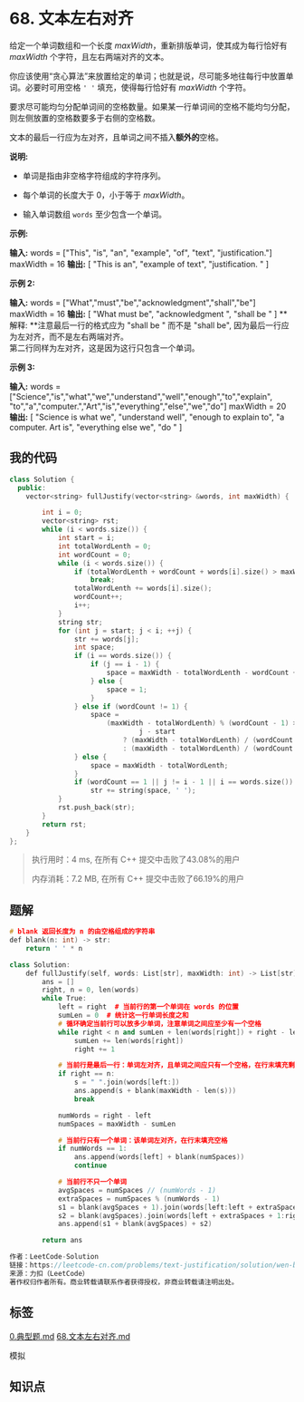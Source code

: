 # 68. 文本左右对齐
给定一个单词数组和一个长度 <em>maxWidth</em>，重新排版单词，使其成为每行恰好有 <em>maxWidth</em> 个字符，且左右两端对齐的文本。

你应该使用“贪心算法”来放置给定的单词；也就是说，尽可能多地往每行中放置单词。必要时可用空格 `' '` 填充，使得每行恰好有 <em>maxWidth</em> 个字符。

要求尽可能均匀分配单词间的空格数量。如果某一行单词间的空格不能均匀分配，则左侧放置的空格数要多于右侧的空格数。

文本的最后一行应为左对齐，且单词之间不插入**额外的**空格。

**说明:**


- 单词是指由非空格字符组成的字符序列。

- 每个单词的长度大于 0，小于等于 <em>maxWidth</em>。

- 输入单词数组 `words` 至少包含一个单词。


**示例:**

**输入:**
words = ["This", "is", "an", "example", "of", "text", "justification."]
maxWidth = 16
**输出:**
[
   "This    is    an",
   "example  of text",
   "justification.  "
]


**示例 2:**

**输入:**
words = ["What","must","be","acknowledgment","shall","be"]
maxWidth = 16
**输出:**
[
  "What   must   be",
  "acknowledgment  ",
  "shall be        "
]
**解释: **注意最后一行的格式应为 "shall be    " 而不是 "shall     be",
     因为最后一行应为左对齐，而不是左右两端对齐。       
     第二行同样为左对齐，这是因为这行只包含一个单词。


**示例 3:**

**输入:**
words = ["Science","is","what","we","understand","well","enough","to","explain",
         "to","a","computer.","Art","is","everything","else","we","do"]
maxWidth = 20
**输出:**
[
  "Science  is  what we",
  "understand      well",
  "enough to explain to",
  "a  computer.  Art is",
  "everything  else  we",
  "do                  "
]


## 我的代码

```c++
class Solution {
  public:
    vector<string> fullJustify(vector<string> &words, int maxWidth) {

        int i = 0;
        vector<string> rst;
        while (i < words.size()) {
            int start = i;
            int totalWordLenth = 0;
            int wordCount = 0;
            while (i < words.size()) {
                if (totalWordLenth + wordCount + words[i].size() > maxWidth)
                    break;
                totalWordLenth += words[i].size();
                wordCount++;
                i++;
            }
            string str;
            for (int j = start; j < i; ++j) {
                str += words[j];
                int space;
                if (i == words.size()) {
                    if (j == i - 1) {
                        space = maxWidth - totalWordLenth - wordCount + 1;
                    } else {
                        space = 1;
                    }
                } else if (wordCount != 1) {
                    space =
                        (maxWidth - totalWordLenth) % (wordCount - 1) >
                                j - start
                            ? (maxWidth - totalWordLenth) / (wordCount - 1) + 1
                            : (maxWidth - totalWordLenth) / (wordCount - 1);
                } else {
                    space = maxWidth - totalWordLenth;
                }
                if (wordCount == 1 || j != i - 1 || i == words.size())
                    str += string(space, ' ');
            }
            rst.push_back(str);
        }
        return rst;
    }
};
```
> 执行用时：4 ms, 在所有 C++ 提交中击败了43.08%的用户
>
> 内存消耗：7.2 MB, 在所有 C++ 提交中击败了66.19%的用户

## 题解

```c++
# blank 返回长度为 n 的由空格组成的字符串
def blank(n: int) -> str:
    return ' ' * n

class Solution:
    def fullJustify(self, words: List[str], maxWidth: int) -> List[str]:
        ans = []
        right, n = 0, len(words)
        while True:
            left = right  # 当前行的第一个单词在 words 的位置
            sumLen = 0  # 统计这一行单词长度之和
            # 循环确定当前行可以放多少单词，注意单词之间应至少有一个空格
            while right < n and sumLen + len(words[right]) + right - left <= maxWidth:
                sumLen += len(words[right])
                right += 1

            # 当前行是最后一行：单词左对齐，且单词之间应只有一个空格，在行末填充剩余空格
            if right == n:
                s = " ".join(words[left:])
                ans.append(s + blank(maxWidth - len(s)))
                break

            numWords = right - left
            numSpaces = maxWidth - sumLen

            # 当前行只有一个单词：该单词左对齐，在行末填充空格
            if numWords == 1:
                ans.append(words[left] + blank(numSpaces))
                continue

            # 当前行不只一个单词
            avgSpaces = numSpaces // (numWords - 1)
            extraSpaces = numSpaces % (numWords - 1)
            s1 = blank(avgSpaces + 1).join(words[left:left + extraSpaces + 1])  # 拼接额外加一个空格的单词
            s2 = blank(avgSpaces).join(words[left + extraSpaces + 1:right])  # 拼接其余单词
            ans.append(s1 + blank(avgSpaces) + s2)

        return ans

作者：LeetCode-Solution
链接：https://leetcode-cn.com/problems/text-justification/solution/wen-ben-zuo-you-dui-qi-by-leetcode-solut-dyeg/
来源：力扣（LeetCode）
著作权归作者所有。商业转载请联系作者获得授权，非商业转载请注明出处。
```

## 标签
[0.典型题.md](0.典型题.md)
[68.文本左右对齐.md](68.文本左右对齐.md)

模拟

## 知识点
